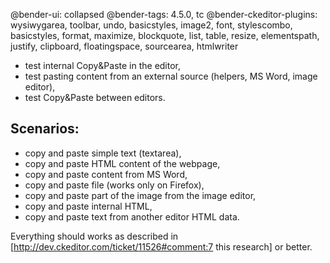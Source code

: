 @bender-ui: collapsed
@bender-tags: 4.5.0, tc
@bender-ckeditor-plugins: wysiwygarea, toolbar, undo, basicstyles, image2, font, stylescombo, basicstyles, format, maximize, blockquote, list, table, resize, elementspath, justify, clipboard, floatingspace, sourcearea, htmlwriter

 * test internal Copy&amp;Paste in the editor,
 * test pasting content from an external source (helpers, MS Word, image editor),
 * test Copy&amp;Paste between editors.

Scenarios:
---------------
 * copy and paste simple text (textarea),
 * copy and paste HTML content of the webpage,
 * copy and paste content from MS Word,
 * copy and paste file (works only on Firefox),
 * copy and paste part of the image from the image editor,
 * copy and paste internal HTML,
 * copy and paste text from another editor HTML data.

Everything should works as described in [http://dev.ckeditor.com/ticket/11526#comment:7 this research] or better.